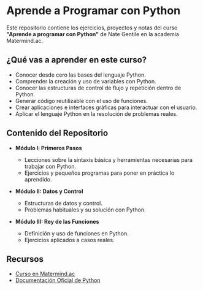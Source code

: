 # Aprende a Programar con Python

Este repositorio contiene los ejercicios, proyectos y notas del curso **"Aprende a programar con Python"** de Nate Gentile en la academia Matermind.ac.

## ¿Qué vas a aprender en este curso?

- Conocer desde cero las bases del lenguaje Python.
- Comprender la creación y uso de variables con Python.
- Conocer las estructuras de control de flujo y repetición dentro de Python.
- Generar código reutilizable con el uso de funciones.
- Crear aplicaciones e interfaces gráficas para interactuar con el usuario.
- Aplicar el lenguaje Python en la resolución de problemas reales.

## Contenido del Repositorio

- **Módulo I: Primeros Pasos**
  - Lecciones sobre la sintaxis básica y herramientas necesarias para trabajar con Python.
  - Ejercicios y pequeños programas para poner en práctica lo aprendido.

- **Módulo II: Datos y Control**
  - Estructuras de datos y control.
  - Problemas habituales y su solución con Python.

- **Módulo III: Rey de las Funciones**
  - Definición y uso de funciones en Python.
  - Ejercicios aplicados a casos reales.

## Recursos

- [Curso en Matermind.ac](https://www.matermind.ac)
- [Documentación Oficial de Python](https://docs.python.org/3/)
